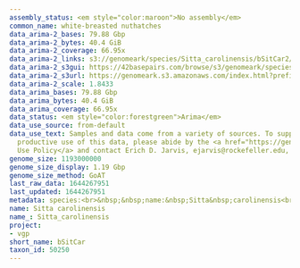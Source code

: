 ```yaml
---
assembly_status: <em style="color:maroon">No assembly</em>
common_name: white-breasted nuthatches
data_arima-2_bases: 79.88 Gbp
data_arima-2_bytes: 40.4 GiB
data_arima-2_coverage: 66.95x
data_arima-2_links: s3://genomeark/species/Sitta_carolinensis/bSitCar2/genomic_data/arima/<br>
data_arima-2_s3gui: https://42basepairs.com/browse/s3/genomeark/species/Sitta_carolinensis/bSitCar2/genomic_data/arima/
data_arima-2_s3url: https://genomeark.s3.amazonaws.com/index.html?prefix=species/Sitta_carolinensis/bSitCar2/genomic_data/arima/
data_arima-2_scale: 1.8433
data_arima_bases: 79.88 Gbp
data_arima_bytes: 40.4 GiB
data_arima_coverage: 66.95x
data_status: <em style="color:forestgreen">Arima</em>
data_use_source: from-default
data_use_text: Samples and data come from a variety of sources. To support fair and
  productive use of this data, please abide by the <a href="https://genome10k.soe.ucsc.edu/data-use-policies/">Data
  Use Policy</a> and contact Erich D. Jarvis, ejarvis@rockefeller.edu, with any questions.
genome_size: 1193000000
genome_size_display: 1.19 Gbp
genome_size_method: GoAT
last_raw_data: 1644267951
last_updated: 1644267951
metadata: species:<br>&nbsp;&nbsp;name:&nbsp;Sitta&nbsp;carolinensis<br>&nbsp;&nbsp;individuals:<br>&nbsp;&nbsp;-&nbsp;short_name:&nbsp;bSitCar2<br>&nbsp;&nbsp;short_name:&nbsp;bSitCar<br>&nbsp;&nbsp;taxon_id:&nbsp;50250<br>&nbsp;&nbsp;common_name:&nbsp;white-breasted&nbsp;nuthatches<br>&nbsp;&nbsp;genome_size:&nbsp;1193000000<br>&nbsp;&nbsp;genome_size_method:&nbsp;GoAT<br>&nbsp;&nbsp;order:<br>&nbsp;&nbsp;&nbsp;&nbsp;name:&nbsp;Passeriformes<br>&nbsp;&nbsp;family:<br>&nbsp;&nbsp;&nbsp;&nbsp;name:&nbsp;Sittidae<br>&nbsp;&nbsp;project:&nbsp;[&nbsp;vgp&nbsp;]<br>
name: Sitta carolinensis
name_: Sitta_carolinensis
project:
- vgp
short_name: bSitCar
taxon_id: 50250
---
```

